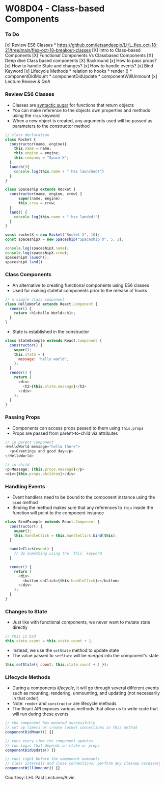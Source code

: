 # W08D04 - Class-based Components

### To Do

[x] Review ES6 Classes
      * https://github.com/letsandeepio/LHL_flex_oct-18-21/tree/main/flex-oct-18-breakout-classes
[X] Intro to Class-based Components
[X] Functional Components Vs Classbased Components
[X] Deep dive Class based components
      [X] Backround
      [x] How to pass props?
      [x] How to handle State and changes?
      [x] How to handle events?
      [x] Bind Keyword
[x] Lifecycle Methods
      * relation to hooks
      * render ()
      * componentDidMount
      * componentDidUpdate
      * componentWillUnmount
[x] Lecture Review & QnA

### Review ES6 Classes

- Classes are [syntactic sugar](https://en.wikipedia.org/wiki/Syntactic_sugar) for functions that return objects
- You can make reference to the objects own properties and methods using the `this` keyword
- When a new object is created, any arguments used will be passed as parameters to the constructor method

```js
// class declaration
class Rocket {
  constructor(name, engine){
    this.name = name;
    this.engine = engine;
    this.company = "Space X";
  }
  launch(){
    console.log(this.name + " has launched!")
  }
}

class Spaceship extends Rocket {
  constructor(name, engine, crew) {
      super(name, engine);
      this.crew = crew;
  }
  land() {
    console.log(this.name + " has landed!")
  }
}

const rocketX = new Rocket("Rocket X", 10);
const spaceshipX = new Spaceship("Spaceship X", 5, 2);

console.log(spaceshipX.name);
console.log(spaceshipX.crew);
spaceshipX.launch();
spaceshipX.land()
```

### Class Components

- An alternative to creating functional components using ES6 classes
- Used for making stateful components prior to the release of hooks

```js
// a simple class component
class HelloWorld extends React.Component {
  render() {
    return <h1>Hello World</h1>;
  }
}
```

- State is established in the constructor

```js
class StateExample extends React.Component {
  constructor() {
    super();
    this.state = {
      message: 'hello world',
    };
  }
  render() {
    return (
      <div>
        <h2>{this.state.message}</h2>
      </div>
    );
  }
}
```

### Passing Props

- Components can access props passed to them using `this.props`
- Props are passed from parent-to-child via attributes

```js
// in parent component
<HelloWorld message="hello there">
  <p>Greetings and good day</p>
</HelloWorld>

// in child
<p>Message: {this.props.message}</p>
<div>{this.props.children}</div>
```

### Handling Events

- Event handlers need to be bound to the component instance using the `bind` method
- Binding the method makes sure that any references to `this` inside the function will point to the component instance

```js
class BindExample extends React.Component {
  constructor() {
    super();
    this.handleClick = this.handleClick.bind(this);
  }

  handleClick(event) {
    // do something using the `this` keyword
  }

  render() {
    return (
      <div>
        <button onClick={this.handleClick}></button>
      </div>
    );
  }
}
```

### Changes to State

- Just like with functional components, we never want to mutate state directly

```js
// this is bad
this.state.count = this.state.count + 1;
```

- Instead, we use the `setState` method to update state
- The value passed to `setState` will be _merged_ into the component's state

```js
this.setState({ count: this.state.count + 1 });
```

### Lifecycle Methods

- During a components _lifecycle_, it will go through several different events such as mounting, rendering, unmounting, and updating (not necessarily in that order)
- Note: `render` and `constructor` are lifecycle methods
- The React API exposes various methods that allow us to write code that will run during these events

```js
// the component has mounted successfully
// set up timers or create socket connections in this method
componentDidMount() {}

// runs every time the component updates
// run logic that depends on state or props
componentDidUpdate() {}

// runs right before the component unmounts
// clear intervals and close connections; perform any cleanup necessary
componentWillUnmount() {}
```

Courtesy: LHL Past Lectures/Alvin